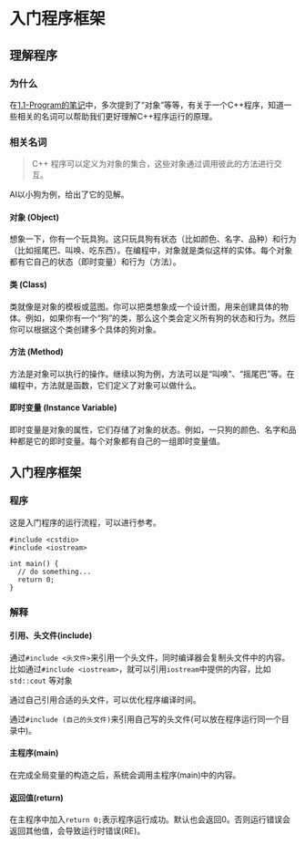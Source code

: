 # 入门程序框架

## 理解程序

### 为什么

在[1.1-Program的笔记](https://github.com/panda-lsy/Cpp-Self-Learning-Notes/blob/main/1.Language%20Basic/1-Hello%20World/1.1-Note.md#%E7%AE%80%E4%BB%8B)中，多次提到了“对象”等等，有关于一个C++程序，知道一些相关的名词可以帮助我们更好理解C++程序运行的原理。

### 相关名词

> C++ 程序可以定义为对象的集合，这些对象通过调用彼此的方法进行交互。

AI以小狗为例，给出了它的见解。

#### 对象 (Object)

想象一下，你有一个玩具狗。这只玩具狗有状态（比如颜色、名字、品种）和行为（比如摇尾巴、叫唤、吃东西）。在编程中，对象就是类似这样的实体。每个对象都有它自己的状态（即时变量）和行为（方法）。

#### 类 (Class)

类就像是对象的模板或蓝图。你可以把类想象成一个设计图，用来创建具体的物体。例如，如果你有一个“狗”的类，那么这个类会定义所有狗的状态和行为。然后你可以根据这个类创建多个具体的狗对象。

#### 方法 (Method)

方法是对象可以执行的操作。继续以狗为例，方法可以是“叫唤”、“摇尾巴”等。在编程中，方法就是函数，它们定义了对象可以做什么。

#### 即时变量 (Instance Variable)

即时变量是对象的属性，它们存储了对象的状态。例如，一只狗的颜色、名字和品种都是它的即时变量。每个对象都有自己的一组即时变量值。

## 入门程序框架

### 程序

这是入门程序的运行流程，可以进行参考。

```
#include <cstdio>
#include <iostream>

int main() {
  // do something...
  return 0;
}
```

### 解释

#### 引用、头文件(include)

通过`#include <头文件>`来引用一个头文件，同时编译器会复制头文件中的内容。比如通过`#include <iostream>`，就可以引用`iostream`中提供的内容，比如`std::cout` 等对象

通过自己引用合适的头文件，可以优化程序编译时间。

通过`#include (自己的头文件)`来引用自己写的头文件(可以放在程序运行同一个目录中)。

#### 主程序(main)

在完成全局变量的构造之后，系统会调用主程序(main)中的内容。

#### 返回值(return)

在主程序中加入`return 0;`表示程序运行成功。默认也会返回0。否则运行错误会返回其他值，会导致运行时错误(RE)。
